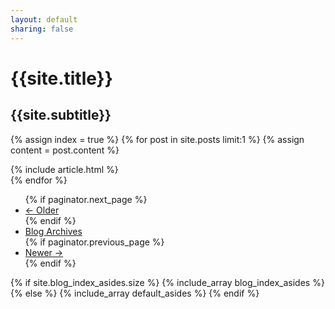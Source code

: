 ```yaml
---
layout: default
sharing: false
---
```


<div class="span9">
  
  <div class='hero-unit'>
    <h1>{{site.title}}</h1>
    <h2>{{site.subtitle}}</h2>
  </div>
  
  {% assign index = true %}
  {% for post in site.posts limit:1 %}
  {% assign content = post.content %}
    <article>
      {% include article.html %}
    </article>
  {% endfor %}
  <ul class="pager">
    {% if paginator.next_page %}
    <li class="previous"><a href="{{paginator.next_page}}">&larr; Older</a></li>
    {% endif %}
    <li><a href="/blog/archives">Blog Archives</a></li>
    {% if paginator.previous_page %}
    <li class="next"><a href="{{paginator.previous_page}}">Newer &rarr;</a></li>
    {% endif %}
  </ul>
</div>
<div class="sidebar-nav span3">
  {% if site.blog_index_asides.size %}
    {% include_array blog_index_asides %}
  {% else %}
    {% include_array default_asides %}
  {% endif %}
</div>